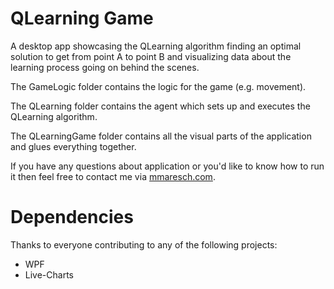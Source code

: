 # QLearning Game
A desktop app showcasing the QLearning algorithm finding an optimal solution to get from point A to point B and visualizing data about the learning process going on behind the scenes. 

The GameLogic folder contains the logic for the game (e.g. movement). 

The QLearning folder contains the agent which sets up and executes the QLearning algorithm.

The QLearningGame folder contains all the visual parts of the application and glues everything together.

If you have any questions about application or you'd like to know how to run it then feel free to contact me via [mmaresch.com](http://mmaresch.com).

# Dependencies
Thanks to everyone contributing to any of the following projects:
- WPF
- Live-Charts
